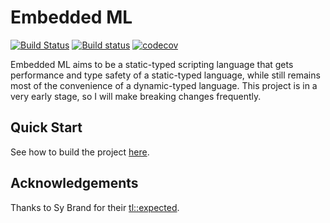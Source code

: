 # Embedded ML
[![Build Status](https://travis-ci.org/LesleyLai/eml.svg?branch=master)](https://travis-ci.org/LesleyLai/eml)
[![Build status](https://ci.appveyor.com/api/projects/status/rf9t1bnli5rpj5r0/branch/master?svg=true)](https://ci.appveyor.com/project/LesleyLai/eml/branch/master)
[![codecov](https://codecov.io/gh/LesleyLai/eml/branch/master/graph/badge.svg)](https://codecov.io/gh/LesleyLai/eml)

Embedded ML aims to be a static-typed scripting language that gets performance and type safety of a static-typed language, while still remains most of the convenience of a dynamic-typed language. This project is in a very early stage, so I will make breaking changes frequently.


## Quick Start
See how to build the project [here](docs/build.md).

## Acknowledgements

Thanks to Sy Brand for their [tl::expected](https://github.com/TartanLlama/expected).
